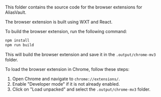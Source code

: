 This folder contains the source code for the browser extensions for AliasVault.

The browser extension is built using WXT and React.

To build the browser extension, run the following command:

```bash
npm install
npm run build
```

This will build the browser extension and save it in the `.output/chrome-mv3` folder.

To load the browser extension in Chrome, follow these steps:

1. Open Chrome and navigate to `chrome://extensions/`.
2. Enable "Developer mode" if it is not already enabled.
3. Click on "Load unpacked" and select the `.output/chrome-mv3` folder.
